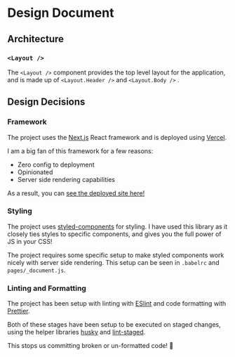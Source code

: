 # Design Document

## Architecture
### `<Layout />`
The `<Layout />` component provides the top level layout for the application, and is made up of `<Layout.Header />` and `<Layout.Body />` .

## Design Decisions

### Framework

The project uses the [Next.js](https://nextjs.org/) React framework and is deployed using [Vercel](https://vercel.com/).

I am a big fan of this framework for a few reasons:

- Zero config to deployment
- Opinionated
- Server side rendering capabilities

As a result, you can [see the deployed site here!](https://bristol-to-toronto.vercel.app/)

### Styling

The project uses [styled-components](https://styled-components.com/) for styling. I have used this library as it closely ties styles to specific components, and gives you the full power of JS in your CSS!

The project requires some specific setup to make styled components work nicely with server side rendering. This setup can be seen in `.babelrc` and `pages/_document.js`.

### Linting and Formatting

The project has been setup with linting with [ESlint](https://eslint.org/) and code formatting with [Prettier](https://prettier.io/).

Both of these stages have been setup to be executed on staged changes, using the helper libraries [husky](https://github.com/typicode/husky) and [lint-staged](https://github.com/okonet/lint-staged).

This stops us committing broken or un-formatted code! 🎉

